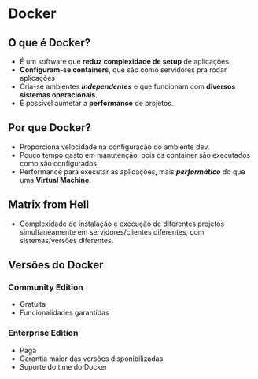 # Docker

## O que é Docker?

- É um software que __reduz complexidade de setup__ de aplicações
- __Configuram-se containers__, que são como servidores pra rodar aplicações
- Cria-se ambientes __<em>independentes</em>__ e que funcionam com __diversos sistemas operacionais__.
- É possível aumetar a __performance__ de projetos.
  
## Por que Docker?

- Proporciona velocidade na configuração do ambiente dev.
- Pouco tempo gasto em manutenção, pois os container são executados como são configurados.
- Performance para executar as aplicações, mais __<em>performático</em>__ do que uma __Virtual Machine__.

## Matrix from Hell

- Complexidade de instalação e execução de diferentes projetos simultaneamente em servidores/clientes diferentes, com sistemas/versões diferentes.

## Versões do Docker

### Community Edition
- Gratuita 
- Funcionalidades garantidas

### Enterprise Edition
- Paga
- Garantia maior das versões disponibilizadas
- Suporte do time do Docker
